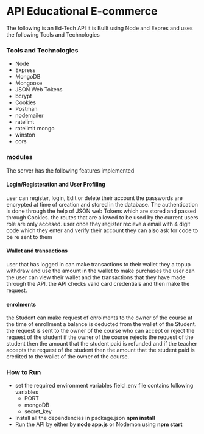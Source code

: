 # API Educational E-commerce

The following is an Ed-Tech API it is Built using Node and Expres and uses the following Tools and Technologies 

### Tools and Technologies

- Node
- Express
- MongoDB
- Mongoose
- JSON Web Tokens
- bcrypt
- Cookies
- Postman
- nodemailer
- ratelimt
- ratelimit mongo
- winston
- cors

### modules

The server has the following features implemented

#### Login/Registeration and User Profiling 
user can register, login, Edit or delete their account the passwords are encrypted at time of creation and stored in the database. The authentication is done through the help of JSON web Tokens which are stored and passed through Cookies. the routes that are allowed to be used by the current users role are only accesed. user once they register recieve a email with 4 digit code which they enter and verify their account they can also ask for code to be re sent to them 

#### Wallet and transactions 
user that has logged in can make transactions to their wallet they a topup withdraw and use the amount in the wallet to make purchases the user can the user can view their wallet and the transactions that they have made through the API. the API checks valid card credentials and then make the request.

#### enrolments
the Student can make request of enrolments to the owner of the course at the time of enrollment a balance is deducted from the wallet of the Student. the request is sent to the owner of the course who can accept or reject the request of the student if the owner of the course rejects the request of the student then the amount that the student paid is refunded and if the teacher accepts the request of the student then the amount that the student paid is credited to the wallet of the owner of the course.


### How to Run

- set the required environment variables field .env file contains following variables 
    - PORT
    - mongoDB
    - secret_key    
- Install all the dependencies in package.json **npm install** 
- Run the API by either by **node app.js** or Nodemon using **npm start**
